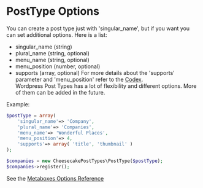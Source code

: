 PostType Options
================
You can create a post type just with 'singular_name', but if you want you can set additional options. Here is a list:
- singular_name (string)
- plural_name (string, optional)
- menu_name (string, optional)
- menu_position (number, optional)
- supports (array, optional)
For more details about the 'supports' parameter and 'menu_position' refer to the [Codex](http://codex.wordpress.org/Function_Reference/register_post_type#Arguments).  
Wordpress Post Types has a lot of flexibility and different options. More of them can be added in the future.  
  
Example:  
```php
$postType = array(
	'singular_name'=> 'Company',
	'plural_name'=> 'Companies',
	'menu_name'=> 'Wonderful Places',
	'menu_position'=> 4,
	'supports'=> array( 'title', 'thumbnail' )
);

$companies = new CheesecakePostTypes\PostType($postType);
$companies->register();
``` 
  
See the [Metaboxes Options Reference](metaboxes_options.md)